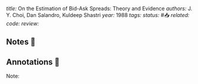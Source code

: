 *title:* On the Estimation of Bid-Ask Spreads: Theory and Evidence
*authors:* J. Y. Choi, Dan Salandro, Kuldeep Shastri
*year:* 1988
*tags:* 
*status:* #📥
*related:*
*code:*
*review:*

## Notes 📍

## Annotations 📖
Note: 